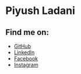# Piyush Ladani
## Find me on:
- [GitHub](http://github.com/piyushladani)
- [LinkedIn](http://linkedin.com/in/piyush-ladani-505736a3)
- [Facebook](http://facebook.com/erpiyush.ladani)
- [Instagram](http://instagram.com/piyush_ladani)


